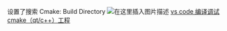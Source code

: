 设置了搜索   Cmake: Build Directory
![在这里插入图片描述](https://img-blog.csdnimg.cn/20200113155000900.png)
[vs code 编译调试 cmake（qt/c++）工程](https://blog.csdn.net/a15005784320/article/details/103923402) 
